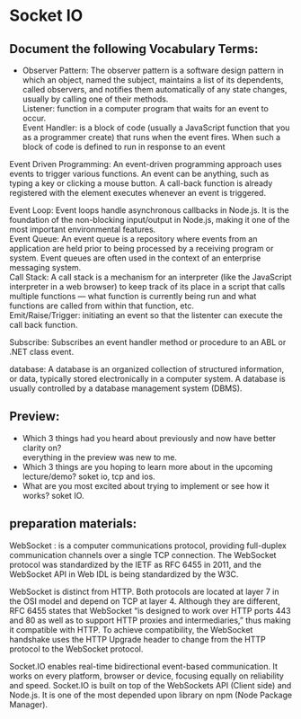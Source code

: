 # Socket IO  
## Document the following Vocabulary Terms:  
- Observer Pattern: The observer pattern is a software design pattern in which an object, named the subject, maintains a list of its dependents, called observers, and notifies them automatically of any state changes, usually by calling one of their methods.  
Listener: function in a computer program that waits for an event to occur.  
Event Handler: is a block of code (usually a JavaScript function that you as a programmer create) that runs when the event fires. When such a block of code is defined to run in response to an event  

Event Driven Programming: An event-driven programming approach uses events to trigger various functions. An event can be anything, such as typing a key or clicking a mouse button. A call-back function is already registered with the element executes whenever an event is triggered.  

Event Loop: Event loops handle asynchronous callbacks in Node.js. It is the foundation of the non-blocking input/output in Node.js, making it one of the most important environmental features.  
Event Queue: An event queue is a repository where events from an application are held prior to being processed by a receiving program or system. Event queues are often used in the context of an enterprise messaging system.  
Call Stack: A call stack is a mechanism for an interpreter (like the JavaScript interpreter in a web browser) to keep track of its place in a script that calls multiple functions — what function is currently being run and what functions are called from within that function, etc.  
Emit/Raise/Trigger: initiating an event so that the listenter can execute the call back function.  

Subscribe: Subscribes an event handler method or procedure to an ABL or .NET class event.  

database: A database is an organized collection of structured information, or data, typically stored electronically in a computer system. A database is usually controlled by a database management system (DBMS).  
## Preview:  
- Which 3 things had you heard about previously and now have better clarity on?  
   everything in the preview was new to me.  
- Which 3 things are you hoping to learn more about in the upcoming lecture/demo?
    soket io, tcp and ios.  
- What are you most excited about trying to implement or see how it works?
    soket IO.  
## preparation materials:  
WebSocket : is a computer communications protocol, providing full-duplex communication channels over a single TCP connection. The WebSocket protocol was standardized by the IETF as RFC 6455 in 2011, and the WebSocket API in Web IDL is being standardized by the W3C.  

WebSocket is distinct from HTTP. Both protocols are located at layer 7 in the OSI model and depend on TCP at layer 4. Although they are different, RFC 6455 states that WebSocket “is designed to work over HTTP ports 443 and 80 as well as to support HTTP proxies and intermediaries,” thus making it compatible with HTTP. To achieve compatibility, the WebSocket handshake uses the HTTP Upgrade header to change from the HTTP protocol to the WebSocket protocol.  

Socket.IO enables real-time bidirectional event-based communication. It works on every platform, browser or device, focusing equally on reliability and speed. Socket.IO is built on top of the WebSockets API (Client side) and Node.js. It is one of the most depended upon library on npm (Node Package Manager).